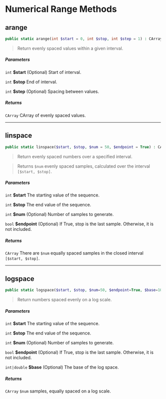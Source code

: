 # Numerical Range Methods

## arange

```php
public static arange(int $start = 0, int $stop, int $step = 1) : CArray
```
> Return evenly spaced values within a given interval.

##### Parameters

`int` **$start** (Optional) Start of interval.

`int` **$stop** End of interval.

`int` **$step** (Optional) Spacing between values.

##### Returns

`CArray` CArray of evenly spaced values.

---

## linspace

```php
public static linspace($start, $stop, $num = 50, $endpoint = True) : CArray
```
> Return evenly spaced numbers over a specified interval.

> Returns `$num` evenly spaced samples, calculated over the interval `[$start, $stop]`.

##### Parameters

`int` **$start** The starting value of the sequence.

`int` **$stop** The end value of the sequence.

`int` **$num** (Optional) Number of samples to generate.

`bool` **$endpoint** (Optional) If True, stop is the last sample. Otherwise, it is not included.

##### Returns

`CArray` There are `$num` equally spaced samples in the closed interval `[$start, $stop]`.

---

## logspace

```php
public static logspace($start, $stop, $num=50, $endpoint=True, $base=10.0) : CArray
```
> Return numbers spaced evenly on a log scale.

##### Parameters

`int` **$start** The starting value of the sequence.

`int` **$stop** The end value of the sequence.

`int` **$num** (Optional) Number of samples to generate.

`bool` **$endpoint** (Optional) If True, stop is the last sample. Otherwise, it is not included.

`int|double` **$base** (Optional) The base of the log space.

##### Returns

`CArray` `$num` samples, equally spaced on a log scale.

